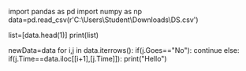 import pandas as pd
import numpy as np
data=pd.read_csv(r'C:\Users\Student\Downloads\DS.csv')

list=[data.head(1)]
print(list)

newData=data
for i,j in data.iterrows():
 if(j.Goes=="No"):
   continue
 else:
        if(j.Time==data.iloc[[i+1],[j.Time]]):
            print("Hello")

